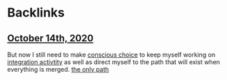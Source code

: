 
# Backlinks
## [October 14th, 2020](<October 14th, 2020.md>)
But now I still need to make [conscious choice](<conscious choice.md>) to keep myself working on [integration activtity](<integration activtity.md>) as well as direct myself to the path that will exist when everything is merged. [the only path](<the only path.md>)

